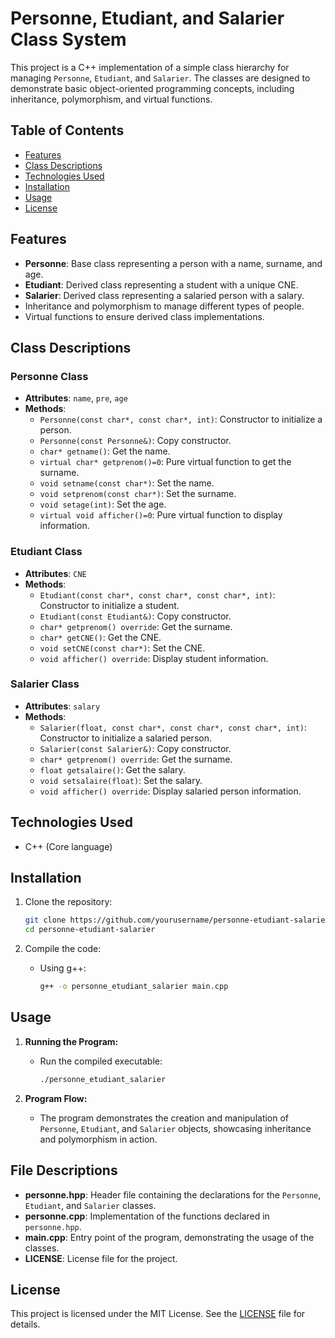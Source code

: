 # Personne, Etudiant, and Salarier Class System

This project is a C++ implementation of a simple class hierarchy for managing `Personne`, `Etudiant`, and `Salarier`. The classes are designed to demonstrate basic object-oriented programming concepts, including inheritance, polymorphism, and virtual functions.

## Table of Contents

- [Features](#features)
- [Class Descriptions](#class-descriptions)
- [Technologies Used](#technologies-used)
- [Installation](#installation)
- [Usage](#usage)
- [License](#license)

## Features

- **Personne**: Base class representing a person with a name, surname, and age.
- **Etudiant**: Derived class representing a student with a unique CNE.
- **Salarier**: Derived class representing a salaried person with a salary.
- Inheritance and polymorphism to manage different types of people.
- Virtual functions to ensure derived class implementations.

## Class Descriptions

### Personne Class
- **Attributes**: `name`, `pre`, `age`
- **Methods**:
  - `Personne(const char*, const char*, int)`: Constructor to initialize a person.
  - `Personne(const Personne&)`: Copy constructor.
  - `char* getname()`: Get the name.
  - `virtual char* getprenom()=0`: Pure virtual function to get the surname.
  - `void setname(const char*)`: Set the name.
  - `void setprenom(const char*)`: Set the surname.
  - `void setage(int)`: Set the age.
  - `virtual void afficher()=0`: Pure virtual function to display information.

### Etudiant Class
- **Attributes**: `CNE`
- **Methods**:
  - `Etudiant(const char*, const char*, const char*, int)`: Constructor to initialize a student.
  - `Etudiant(const Etudiant&)`: Copy constructor.
  - `char* getprenom() override`: Get the surname.
  - `char* getCNE()`: Get the CNE.
  - `void setCNE(const char*)`: Set the CNE.
  - `void afficher() override`: Display student information.

### Salarier Class
- **Attributes**: `salary`
- **Methods**:
  - `Salarier(float, const char*, const char*, const char*, int)`: Constructor to initialize a salaried person.
  - `Salarier(const Salarier&)`: Copy constructor.
  - `char* getprenom() override`: Get the surname.
  - `float getsalaire()`: Get the salary.
  - `void setsalaire(float)`: Set the salary.
  - `void afficher() override`: Display salaried person information.

## Technologies Used

- C++ (Core language)

## Installation

1. Clone the repository:
    ```bash
    git clone https://github.com/yourusername/personne-etudiant-salarier.git
    cd personne-etudiant-salarier
    ```

2. Compile the code:
    - Using g++:
      ```bash
      g++ -o personne_etudiant_salarier main.cpp
      ```

## Usage

1. **Running the Program:**
    - Run the compiled executable:
      ```bash
      ./personne_etudiant_salarier
      ```

2. **Program Flow:**
    - The program demonstrates the creation and manipulation of `Personne`, `Etudiant`, and `Salarier` objects, showcasing inheritance and polymorphism in action.


## File Descriptions

- **personne.hpp**: Header file containing the declarations for the `Personne`, `Etudiant`, and `Salarier` classes.
- **personne.cpp**: Implementation of the functions declared in `personne.hpp`.
- **main.cpp**: Entry point of the program, demonstrating the usage of the classes.
- **LICENSE**: License file for the project.

## License

This project is licensed under the MIT License. See the [LICENSE](LICENSE) file for details.
